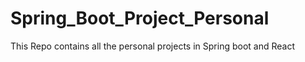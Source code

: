 # Spring_Boot_Project_Personal
This Repo contains all the personal projects in Spring boot and React
